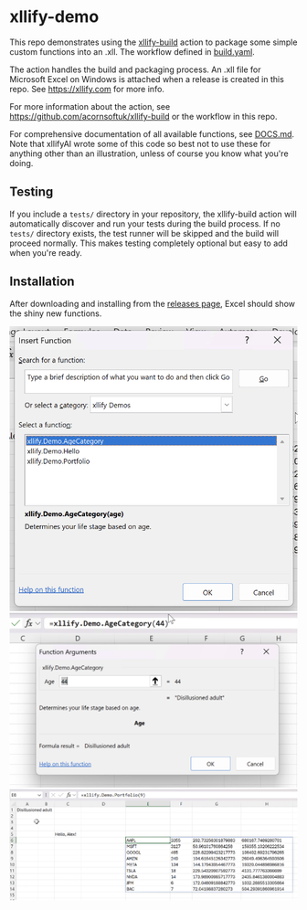 # xllify-demo

This repo demonstrates using the [xllify-build](https://github.com/marketplace/actions/xllify-build) action to package some simple custom functions into an .xll. The workflow defined in [build.yaml](https://github.com/acornsoftuk/xllify-demo/blob/main/.github/workflows/build.yaml).

The action handles the build and packaging process. An .xll file for Microsoft Excel on Windows is attached when a release is created in this repo. See https://xllify.com for more info.

For more information about the action, see https://github.com/acornsoftuk/xllify-build or the workflow in this repo.

For comprehensive documentation of all available functions, see [DOCS.md](./DOCS.md). Note that xllifyAI wrote some of this code so best not to use these for anything other than an illustration, unless of course you know what you're doing.

## Testing

If you include a `tests/` directory in your repository, the xllify-build action will automatically discover and run your tests during the build process. If no `tests/` directory exists, the test runner will be skipped and the build will proceed normally. This makes testing completely optional but easy to add when you're ready.

## Installation

After downloading and installing from the [releases page](https://github.com/acornsoftuk/xllify-demo/releases/latest), Excel should show the shiny new functions.

![Insert function](./screenshots/insert.png)
![Function preview](./screenshots/preview.png)
![All](./screenshots/all.png)
